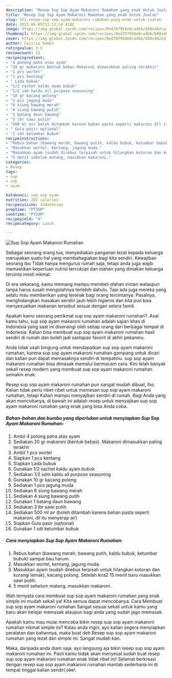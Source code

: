 ```yaml
---
description: "Resep Sup Sop Ayam Makaroni Rumahan yang enak Untuk Jualan"
title: "Resep Sup Sop Ayam Makaroni Rumahan yang enak Untuk Jualan"
slug: 571-resep-sup-sop-ayam-makaroni-rumahan-yang-enak-untuk-jualan
date: 2021-04-05T11:12:34.410Z
image: https://img-global.cpcdn.com/recipes/0ed397958e8ca4b6/680x482cq70/sup-sop-ayam-makaroni-rumahan-foto-resep-utama.jpg
thumbnail: https://img-global.cpcdn.com/recipes/0ed397958e8ca4b6/680x482cq70/sup-sop-ayam-makaroni-rumahan-foto-resep-utama.jpg
cover: https://img-global.cpcdn.com/recipes/0ed397958e8ca4b6/680x482cq70/sup-sop-ayam-makaroni-rumahan-foto-resep-utama.jpg
author: Cecilia Gomez
ratingvalue: 3.5
reviewcount: 12
recipeingredient:
- "4 potong paha atas ayam"
- "20 gr makaroni bentuk bebas Makaroni dimasukkan paling terakhir"
- "1 pcs wortel"
- "1 pcs kentang"
- " Lada bubuk"
- "1/2 sachet kaldu ayam bubuk"
- "1/2 sdm kaldu all purpose seasoning"
- "10 gr kacang polong"
- "1 pcs jagung muda"
- "6 siung bawang merah"
- "4 siung bawang putih"
- "1 batang daun bawang"
- "3 lbr sawi putih"
- "500 ml air boleh ditambah karena bahan pasta seperti makaroni dll itu menyerap air"
- " Gula pasir optional"
- "1 sdt ketumbar bubuk"
recipeinstructions:
- "Rebus bahan (bawang merah, bawang putih, kaldu bubuk, ketumbar bubuk) sampai bau harum."
- "Masukkan wortel, kentang, jagung muda."
- "Masukkan ayam (sudah direbus terpisah untuk hilangkan kotoran dan kurangi lemak), kacang polong. Setelah kira2 15 menit baru masukkan sawi putih."
- "5 menit sebelum matang, masukkan makaroni."
categories:
- Resep
tags:
- sup
- sop
- ayam

katakunci: sup sop ayam 
nutrition: 282 calories
recipecuisine: Indonesian
preptime: "PT35M"
cooktime: "PT52M"
recipeyield: "4"
recipecategory: Lunch

---
```



![Sup Sop Ayam Makaroni Rumahan](https://img-global.cpcdn.com/recipes/0ed397958e8ca4b6/680x482cq70/sup-sop-ayam-makaroni-rumahan-foto-resep-utama.jpg)

Sebagai seorang orang tua, menyediakan panganan lezat kepada keluarga merupakan suatu hal yang membahagiakan bagi kita sendiri. Kewajiban seorang ibu Tidak hanya mengurus rumah saja, tetapi anda juga wajib memastikan keperluan nutrisi tercukupi dan olahan yang dimakan keluarga tercinta mesti nikmat.

Di era  sekarang, kamu memang mampu membeli olahan instan walaupun tanpa harus susah mengolahnya terlebih dahulu. Tapi ada juga mereka yang selalu mau memberikan yang terenak bagi orang tercintanya. Pasalnya, menghidangkan masakan sendiri jauh lebih higienis dan kita pun bisa menyesuaikan makanan tersebut sesuai dengan selera famili. 



Apakah kamu seorang penikmat sup sop ayam makaroni rumahan?. Asal kamu tahu, sup sop ayam makaroni rumahan adalah sajian khas di Indonesia yang saat ini disenangi oleh setiap orang dari berbagai tempat di Indonesia. Kalian bisa membuat sup sop ayam makaroni rumahan hasil sendiri di rumah dan boleh jadi santapan favorit di akhir pekanmu.

Anda tidak usah bingung untuk mendapatkan sup sop ayam makaroni rumahan, karena sup sop ayam makaroni rumahan gampang untuk dicari dan kalian pun dapat memasaknya sendiri di tempatmu. sup sop ayam makaroni rumahan bisa dimasak memalui bermacam cara. Kini telah banyak sekali resep modern yang membuat sup sop ayam makaroni rumahan semakin enak.

Resep sup sop ayam makaroni rumahan pun sangat mudah dibuat, lho. Kalian tidak perlu ribet-ribet untuk memesan sup sop ayam makaroni rumahan, tetapi Kalian mampu menyajikan sendiri di rumah. Bagi Anda yang akan mencobanya, di bawah ini adalah resep untuk menyajikan sup sop ayam makaroni rumahan yang enak yang bisa Anda coba.

<!--inarticleads1-->

##### Bahan-bahan dan bumbu yang diperlukan untuk menyiapkan Sup Sop Ayam Makaroni Rumahan:

1. Ambil 4 potong paha atas ayam
1. Sediakan 20 gr makaroni (bentuk bebas). Makaroni dimasukkan paling terakhir
1. Ambil 1 pcs wortel
1. Siapkan 1 pcs kentang
1. Siapkan  Lada bubuk
1. Gunakan 1/2 sachet kaldu ayam bubuk
1. Sediakan 1/2 sdm kaldu all purpose seasoning
1. Gunakan 10 gr kacang polong
1. Sediakan 1 pcs jagung muda
1. Sediakan 6 siung bawang merah
1. Sediakan 4 siung bawang putih
1. Gunakan 1 batang daun bawang
1. Sediakan 3 lbr sawi putih
1. Sediakan 500 ml air (boleh ditambah karena bahan pasta seperti makaroni, dll itu menyerap air)
1. Siapkan  Gula pasir (optional)
1. Gunakan 1 sdt ketumbar bubuk




<!--inarticleads2-->

##### Cara menyiapkan Sup Sop Ayam Makaroni Rumahan:

1. Rebus bahan (bawang merah, bawang putih, kaldu bubuk, ketumbar bubuk) sampai bau harum.
1. Masukkan wortel, kentang, jagung muda.
1. Masukkan ayam (sudah direbus terpisah untuk hilangkan kotoran dan kurangi lemak), kacang polong. Setelah kira2 15 menit baru masukkan sawi putih.
1. 5 menit sebelum matang, masukkan makaroni.




Wah ternyata cara membuat sup sop ayam makaroni rumahan yang enak simple ini mudah sekali ya! Kita semua dapat mencobanya. Cara Membuat sup sop ayam makaroni rumahan Sangat sesuai sekali untuk kamu yang baru akan belajar memasak ataupun bagi anda yang sudah jago memasak.

Apakah kamu mau mulai mencoba bikin resep sup sop ayam makaroni rumahan nikmat simple ini? Kalau anda ingin, ayo kalian segera menyiapkan peralatan dan bahannya, maka buat deh Resep sup sop ayam makaroni rumahan yang lezat dan simple ini. Sangat mudah kan. 

Maka, daripada anda diam saja, ayo langsung aja bikin resep sup sop ayam makaroni rumahan ini. Pasti kamu tiidak akan menyesal sudah buat resep sup sop ayam makaroni rumahan enak tidak ribet ini! Selamat berkreasi dengan resep sup sop ayam makaroni rumahan mantab sederhana ini di tempat tinggal kalian sendiri,oke!.


